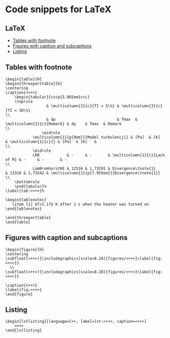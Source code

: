 Code snippets for LaTeX
========================================


LaTeX
------------

- [Tables with footnote](#tables-with-footnote)
- [Figures with caption and subcaptions](#figures-with-caption-and-subcaptions)
- [Listing](#listing)


## Tables with footnote

	\begin{table}[H]
	\begin{threeparttable}[b]
	\centering
	\caption{<++>}
		\begin{tabular}{cccp{5.865em}ccc}
		\toprule
		    	      & \multicolumn{3}{c}{TI = 5\%} & \multicolumn{3}{c}{TI = 10\%}                                                                 \\
		    	      & dp                           & Tmax  & \multicolumn{1}{c}{Remark} & dp    & Tmax  & Remark                                   \\
					\midrule
		    	\multicolumn{1}{p{9em}}{Model turbulencji} & [Pa]  & [K]   & \multicolumn{1}{c}{} & [Pa]  & [K]   &                                  \\
		    	\midrule
		    	LRR            & -     & -       & \multicolumn{1}{c}{Lack of R} & -     & -       & -                                                \\
				LamBremhorstKE & 12516 & 1,73291 & Divergence\tnote{1}           & 13316 & 1,73542 & \multicolumn{1}{p{7.955em}}{Divergence\tnote{1}} \\
	   	\bottomrule
	   	\end{tabular}%
	\label{tab:<++>}%
	
	\begin{tablenotes}
	   \item [1] $T>2.17$ K after 1 s when the heater was turned on
	\end{tablenotes}
	
	\end{threeparttable}
	\end{table}

## Figures with caption and subcaptions


	\begin{figure}[H]
	\centering
	\subfloat[<++>]{\includegraphics[scale=0.28]{figures/<++>}\label{fig:<++>}}
	  \\
	\subfloat[<++>]{\includegraphics[scale=0.28]{figures/<++>}\label{fig:<++>}}
	
	\caption{<++>} 
	\label{fig:<++>}
	\end{figure}


## Listing

	\begin{lstlisting}[language=C++, label=lst:<++>, caption=<++>]
		<++>
	\end{lstlisting}


